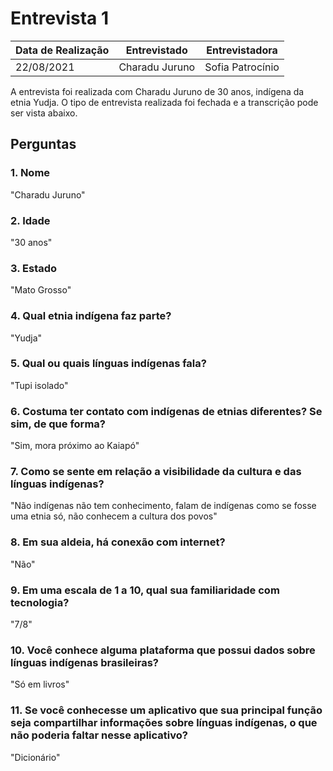 # Entrevista 1

| Data de Realização | Entrevistado      | Entrevistadora   |
| ------------------ | ----------------- | ---------------- |
|     22/08/2021     |     Charadu Juruno   | Sofia Patrocínio |

A entrevista foi realizada com Charadu Juruno de 30 anos, indígena da etnia Yudja. O tipo de entrevista realizada foi fechada e a transcrição pode ser vista abaixo.

## Perguntas

### 1. Nome
"Charadu Juruno"
### 2. Idade
"30 anos"
### 3. Estado
"Mato Grosso"
### 4. Qual etnia indígena faz parte?
"Yudja"
### 5. Qual ou quais línguas indígenas fala?
"Tupi isolado"
### 6. Costuma ter contato com indígenas de etnias diferentes? Se sim, de que forma?
"Sim, mora próximo ao Kaiapó"
### 7. Como se sente em relação a visibilidade da cultura e das línguas indígenas?
"Não indígenas não tem conhecimento, falam de indígenas como se fosse uma etnia só, não conhecem a cultura dos povos"
### 8. Em sua aldeia, há conexão com internet?
"Não"
### 9. Em uma escala de 1 a 10, qual sua familiaridade com tecnologia?
"7/8"
### 10. Você conhece alguma plataforma que possui dados sobre línguas indígenas brasileiras?
"Só em livros"
### 11. Se você conhecesse um aplicativo que sua principal função seja compartilhar informações sobre línguas indígenas, o que não poderia faltar nesse aplicativo?
"Dicionário"
